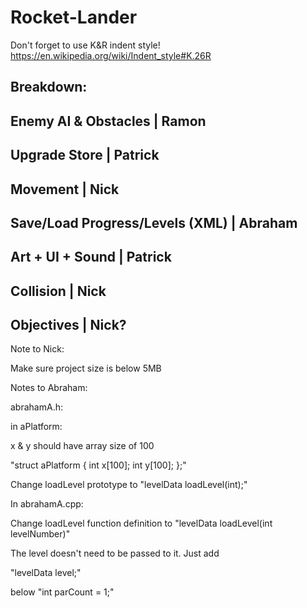 # Rocket-Lander

Don't forget to use K&R indent style!
https://en.wikipedia.org/wiki/Indent_style#K.26R

Breakdown:
------------------------------------------------
Enemy AI & Obstacles            | Ramon
------------------------------------------------
Upgrade Store                   | Patrick
------------------------------------------------
Movement                        | Nick
------------------------------------------------
Save/Load Progress/Levels (XML) | Abraham
------------------------------------------------
Art + UI + Sound                | Patrick
------------------------------------------------
Collision                       | Nick
------------------------------------------------
Objectives                      | Nick?
------------------------------------------------

Note to Nick:

Make sure project size is below 5MB


Notes to Abraham:

abrahamA.h:

  in aPlatform:
  
  x & y should have array size of 100
  
  "struct aPlatform {
    int x[100];
    int y[100];
};"

Change loadLevel prototype to
"levelData loadLevel(int);"

In abrahamA.cpp:

  Change loadLevel function definition to
  "levelData loadLevel(int levelNumber)"

The level doesn't need to be passed to it.
Just add 

   "levelData level;"

below "int parCount = 1;"



